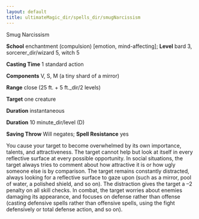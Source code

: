 ```yaml
---
layout: default
title: ultimateMagic_dir/spells_dir/smugNarcissism
---
```

Smug Narcissism

**School** enchantment (compulsion) [emotion, mind-affecting]; **Level** bard 3, sorcerer_dir/wizard 5, witch 5

**Casting Time** 1 standard action

**Components** V, S, M (a tiny shard of a mirror)

**Range** close (25 ft. + 5 ft._dir/2 levels)

**Target** one creature

**Duration** instantaneous

**Duration** 10 minute_dir/level (D)

**Saving Throw** Will negates; **Spell Resistance** yes

You cause your target to become overwhelmed by its own importance, talents, and attractiveness. The target cannot help but look at itself in every reflective surface at every possible opportunity. In social situations, the target always tries to comment about how attractive it is or how ugly someone else is by comparison. The target remains constantly distracted, always looking for a reflective surface to gaze upon (such as a mirror, pool of water, a polished shield, and so on). The distraction gives the target a –2 penalty on all skill checks. In combat, the target worries about enemies damaging its appearance, and focuses on defense rather than offense (casting defensive spells rather than offensive spells, using the fight defensively or total defense action, and so on).

